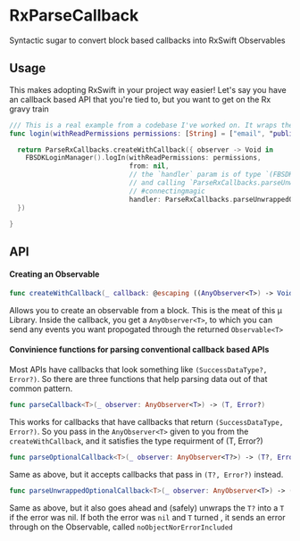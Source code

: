 # RxParseCallback
Syntactic sugar to convert block based callbacks into RxSwift Observables


## Usage 

This makes adopting RxSwift in your project way easier!
Let's say you have an callback based API that you're tied to, but you want to get on the Rx gravy train

```swift
/// This is a real example from a codebase I've worked on. It wraps the Facebook SDK's login function
func login(withReadPermissions permissions: [String] = ["email", "public_profile", "user_friends"]) -> Observable<FBSDKLoginManagerLoginResult> {

  return ParseRxCallbacks.createWithCallback({ observer -> Void in
    FBSDKLoginManager().logIn(withReadPermissions: permissions, 
                              from: nil,
                              // the `handler` param is of type `(FBSDKLoginManagerLoginResult?, Error?) -> Swift.Void`, 
                              // and calling `ParseRxCallbacks.parseUnwrappedOptionalCallback(observer)` returns `(T?, Error?) -> Swift.Void`
                              // #connectingmagic
                              handler: ParseRxCallbacks.parseUnwrappedOptionalCallback(observer))
  })

}
```

## API

#### Creating an Observable
```swift
func createWithCallback(_ callback: @escaping ((AnyObserver<T>) -> Void)) -> Observable<T>
```
Allows you to create an observable from a block. This is the meat of this µ Library. Inside the callback, you get a `AnyObserver<T>`, to which you can send any events you want propogated through the returned `Observable<T>`

#### Convinience functions for parsing conventional callback based APIs
Most APIs have callbacks that look something like `(SuccessDataType?, Error?)`. So there are three functions that help parsing data out of that common pattern.

```swift 
func parseCallback<T>(_ observer: AnyObserver<T>) -> (T, Error?)
```
This works for callbacks that have callbacks that return `(SuccessDataType, Error?)`. So you pass in the `AnyObserver<T>` given to you from the `createWithCallback`, and it satisfies the type requirment of (T, Error?)


```swift 
func parseOptionalCallback<T>(_ observer: AnyObserver<T?>) -> (T?, Error?)
```
Same as above, but it accepts callbacks that pass in `(T?, Error?)` instead.

```swift 
func parseUnwrappedOptionalCallback<T>(_ observer: AnyObserver<T>) -> (T?, Error?)
```
Same as above, but it also goes ahead and (safely) unwraps the `T?` into a `T` if the error was nil. 
If both the error was `nil` and `T` turned , it sends an error through on the Observable, called `noObjectNorErrorIncluded`

